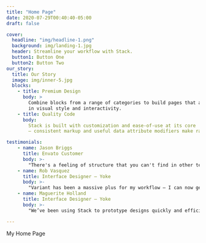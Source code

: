 ```yaml
---
title: "Home Page"
date: 2020-07-29T00:40:40-05:00
draft: false

cover:
  headline: "img/headline-1.png"
  background: img/landing-1.jpg
  header: Streamline your workflow with Stack.
  button1: Button One
  button2: Button Two
our_story:
  title: Our Story
  image: img/inner-5.jpg
  blocks:
    - title: Premium Design
      body: >
        Combine blocks from a range of categories to build pages that are rich
        in visual style and interactivity.
    - title: Quality Code
      body:
        Stack is built with customization and ease-of-use at its core
        — consistent markup and useful data attribute modifiers make rapid development simple.

testimonials:
    - name: Jason Briggs
      title: Envato Customer
      body: >-
        "There's a feeling of structure that you can't find in other templates — Stack has become my default template.""
    - name: Rob Vasquez
      title: Interface Designer — Yoke
      body: >-
        "Variant has been a massive plus for my workflow — I can now get live mockups out in a matter of hours, my clients really love it."
    - name: Maguerite Holland
      title: Interface Designer — Yoke
      body: >-
        "We’ve been using Stack to prototype designs quickly and efficiently. Needless to say we’re hugely impressed by the style and value."

---
```


My Home Page